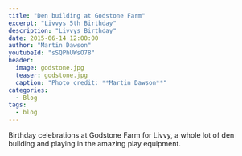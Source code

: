 ```yaml
---
title: "Den building at Godstone Farm"
excerpt: "Livvys 5th Birthday"
description: "Livvys Birthday"
date: 2015-06-14 12:00:00
author: "Martin Dawson"
youtubeId: "sSQPhUWsO78"
header:
  image: godstone.jpg
  teaser: godstone.jpg
  caption: "Photo credit: **Martin Dawson**"
categories:
  - Blog
tags:
  - blog
---
```


Birthday celebrations at Godstone Farm for Livvy, a whole lot of den building and playing in the amazing play equipment.

